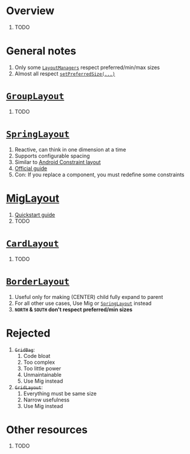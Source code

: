 # Overview
1. TODO


# General notes
1. Only some [`LayoutManagers`](https://docs.oracle.com/en/java/javase/20/docs/api/java.desktop/java/awt/LayoutManager2.html) respect preferred/min/max sizes
1. Almost all respect [`setPreferredSize(...)`](https://docs.oracle.com/en/java/javase/20/docs/api/java.desktop/java/awt/Component.html#setPreferredSize(java.awt.Dimension))


# [`GroupLayout`](https://docs.oracle.com/en/java/javase/20/docs/api/java.desktop/javax/swing/GroupLayout.html)
1. TODO


# [`SpringLayout`](https://docs.oracle.com/en/java/javase/20/docs/api/java.desktop/javax/swing/SpringLayout.html)
1. Reactive, can think in one dimension at a time
1. Supports configurable spacing
1. Similar to [Android Constraint layout](https://developer.android.com/develop/ui/views/layout/constraint-layout)
1. [Official guide](https://docs.oracle.com/javase/tutorial/uiswing/layout/spring.html)
1. Con: If you replace a component, you must redefine some constraints


# [MigLayout](https://www.miglayout.com/)
1. [Quickstart guide](http://www.miglayout.com/QuickStart.pdf)
1. TODO


# [`CardLayout`](https://docs.oracle.com/en/java/javase/20/docs/api/java.desktop/java/awt/CardLayout.html)
1. TODO


# [`BorderLayout`](https://docs.oracle.com/en/java/javase/20/docs/api/java.desktop/java/awt/BorderLayout.html)
1. Useful only for making (CENTER) child fully expand to parent
1. For all other use cases, Use Mig or [`SpringLayout`](https://docs.oracle.com/en/java/javase/20/docs/api/java.desktop/javax/swing/SpringLayout.html) instead
1. **`NORTH` & `SOUTH` don't respect preferred/min sizes**


# Rejected
1. ~~`GridBag`~~:
    1. Code bloat
    1. Too complex
    1. Too little power
    1. Unmaintainable
    1. Use Mig instead
1. ~~`GridLayout`~~:
    1. Everything must be same size
    1. Narrow usefulness
    1. Use Mig instead


# Other resources
1. TODO
